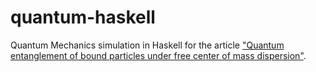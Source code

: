 # quantum-haskell

Quantum Mechanics simulation in Haskell for the article ["Quantum entanglement of bound particles under free center of mass dispersion"](http://iopscience.iop.org/article/10.1088/0031-8949/85/06/065002/pdf).
